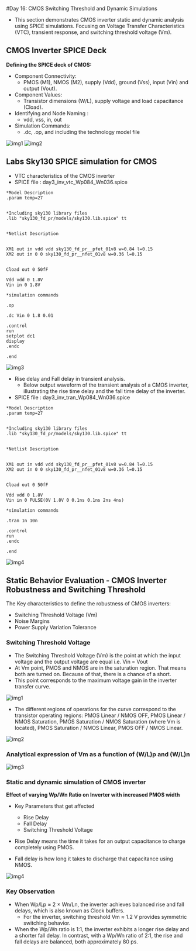 #Day 16: CMOS Switching Threshold and Dynamic Simulations
- This section demonstrates CMOS inverter static and dynamic analysis using SPICE simulations. Focusing on Voltage Transfer Characteristics (VTC), transient response, and switching threshold voltage (Vm).

## CMOS Inverter SPICE Deck 

**Defining the SPICE deck of CMOS:**  
- Component Connectivity:
    * PMOS (M1), NMOS (M2), supply (Vdd), ground (Vss), input (Vin) and output (Vout).
- Component Values:
   * Transistor dimensions (W/L), supply voltage and load capacitance (Cload). 
- Identifying and Node Naming :
    * vdd, vss, in, out
- Simulation Commands:
    * .dc, .op, and including the technology model file   
      
![img1](https://github.com/Dhruvid98/SFAL-VSD-SoC-Design/blob/main/Day%2016/Images/SPICE%20Deck/img1.png)
![img2](https://github.com/Dhruvid98/SFAL-VSD-SoC-Design/blob/main/Day%2016/Images/SPICE%20Deck/img2.png)  

## Labs Sky130 SPICE simulation for CMOS
* VTC characteristics of the CMOS inverter
* SPICE file : day3_inv_vtc_Wp084_Wn036.spice

```
*Model Description
.param temp=27


*Including sky130 library files
.lib "sky130_fd_pr/models/sky130.lib.spice" tt


*Netlist Description


XM1 out in vdd vdd sky130_fd_pr__pfet_01v8 w=0.84 l=0.15
XM2 out in 0 0 sky130_fd_pr__nfet_01v8 w=0.36 l=0.15


Cload out 0 50fF

Vdd vdd 0 1.8V
Vin in 0 1.8V

*simulation commands

.op

.dc Vin 0 1.8 0.01

.control
run
setplot dc1
display
.endc

.end
```

![img3](https://github.com/Dhruvid98/SFAL-VSD-SoC-Design/blob/main/Day%2016/Images/SPICE%20Deck/img3.png)  

* Rise delay and Fall delay in transient analysis. 
   - Below output waveform of the transient analysis of a CMOS inverter, illustrating the rise time delay and the fall time delay of the inverter. 
* SPICE file : day3_inv_tran_Wp084_Wn036.spice

```
*Model Description
.param temp=27


*Including sky130 library files
.lib "sky130_fd_pr/models/sky130.lib.spice" tt


*Netlist Description


XM1 out in vdd vdd sky130_fd_pr__pfet_01v8 w=0.84 l=0.15
XM2 out in 0 0 sky130_fd_pr__nfet_01v8 w=0.36 l=0.15


Cload out 0 50fF

Vdd vdd 0 1.8V
Vin in 0 PULSE(0V 1.8V 0 0.1ns 0.1ns 2ns 4ns)

*simulation commands

.tran 1n 10n

.control
run
.endc

.end
```

![img4](https://github.com/Dhruvid98/SFAL-VSD-SoC-Design/blob/main/Day%2016/Images/SPICE%20Deck/img4.png)  

## Static Behavior Evaluation - CMOS Inverter Robustness and Switching Threshold

The Key characteristics to define the robustness of CMOS inverters:   
* Switching Threshold Voltage (Vm)
* Noise Margins
* Power Supply Variation Tolerance

### Switching Threshold Voltage 

* The Switching Threshold Voltage (Vm) is the point at which the input voltage and the output voltage are equal i.e. Vin = Vout
*  At Vm point, PMOS and NMOS are in the saturation region. That means both are turned on. Because of that, there is a chance of a short.
*  This point corresponds to the maximum voltage gain in the inverter transfer curve.

![img1](https://github.com/Dhruvid98/SFAL-VSD-SoC-Design/blob/main/Day%2016/Images/Static%20behv/img1.png)  

*  The different regions of operations for the curve correspond to the transistor operating regions: PMOS Linear / NMOS OFF, PMOS Linear / NMOS Saturation,  PMOS Saturation / NMOS Saturation (where Vm is located), PMOS Saturation / NMOS Linear,  PMOS OFF / NMOS Linear.  

![img2](https://github.com/Dhruvid98/SFAL-VSD-SoC-Design/blob/main/Day%2016/Images/Static%20behv/img2.png)  

### Analytical expression of Vm as a function of (W/L)p and (W/L)n

![img3](https://github.com/Dhruvid98/SFAL-VSD-SoC-Design/blob/main/Day%2016/Images/Static%20behv/img3.png)  

### Static and dynamic simulation of CMOS inverter

**Effect of varying Wp/Wn Ratio on Inverter with increased PMOS width**    
* Key Parameters that get affected
     * Rise Delay
     * Fall Delay
     * Switching Threshold Voltage
     
* Rise Delay means the time it takes for an output capacitance to charge completely using PMOS.
* Fall delay is how long it takes to discharge that capacitance using NMOS.

![img4](https://github.com/Dhruvid98/SFAL-VSD-SoC-Design/blob/main/Day%2016/Images/Static%20behv/img4.png)  

### Key Observation 
* When Wp/Lp ≈ 2 × Wn/Ln, the inverter achieves balanced rise and fall delays, which is also known as Clock buffers.
     * For the inverter, switching threshold Vm ≈ 1.2 V provides symmetric switching behavior.
* When the Wp/Wn ratio is 1:1, the inverter exhibits a longer rise delay and a shorter fall delay. In contrast, with a Wp/Wn ratio of 2:1, the rise and fall delays are balanced, both approximately 80 ps.
